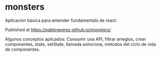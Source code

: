 # monsters

Aplicación básica para entender fundamentals de react.

Published at https://pablogperez.github.io/monsters/

Algunos conceptos aplicados:
Consumir una API, filtrar arreglos, crear componentes, state, setState, llamada asíncrona, métodos del ciclo de vida de componentes.
